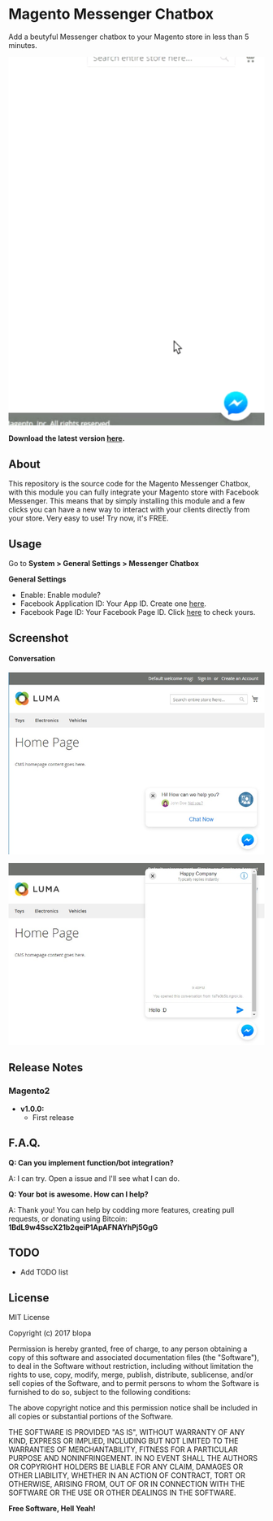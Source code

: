 # Magento Messenger Chatbox

Add a beutyful Messenger chatbox to your Magento store in less than 5 minutes.

<img src="/screenshots/chatbox.gif?raw=true" width="550px">

**Download the latest version [here](https://github.com/blopa/Magento-Messenger-Chat/releases/latest).**

## About
This repository is the source code for the Magento Messenger Chatbox, with this module you can fully integrate your Magento store with Facebook Messenger. This means that by simply installing this module and a few clicks you can have a new way to interact with your clients directly from your store.
Very easy to use! Try now, it's FREE.

## Usage
Go to **System > General Settings  > Messenger Chatbox**

**General Settings**

- Enable: Enable module?
- Facebook Application ID: Your App ID. Create one <a href="https://developers.facebook.com/docs/apps/register">here</a>.
- Facebook Page ID: Your Facebook Page ID. Click <a href="https://www.facebook.com/help/community/question/?id=378910098941520">here</a> to check yours.

## Screenshot
#### Conversation

![ScreenShot](https://raw.githubusercontent.com/blopa/Magento-Messenger-Chat/master/screenshots/screenshot_1.jpg)

![ScreenShot](https://raw.githubusercontent.com/blopa/Magento-Messenger-Chat/master/screenshots/screenshot_2.jpg)

## Release Notes
### Magento2
- **v1.0.0:**
    - First release

## F.A.Q.
**Q: Can you implement <???> function/bot integration?**

A: I can try. Open a issue and I'll see what I can do.

**Q: Your bot is awesome. How can I help?**

A: Thank you! You can help by codding more features, creating pull requests, or donating using Bitcoin: **1BdL9w4SscX21b2qeiP1ApAFNAYhPj5GgG**

## TODO
- Add TODO list

## License
MIT License

Copyright (c) 2017 blopa

Permission is hereby granted, free of charge, to any person obtaining a copy of this software and associated documentation files (the "Software"), to deal in the Software without restriction, including without limitation the rights to use, copy, modify, merge, publish, distribute, sublicense, and/or sell copies of the Software, and to permit persons to whom the Software is furnished to do so, subject to the following conditions:

The above copyright notice and this permission notice shall be included in all copies or substantial portions of the Software.

THE SOFTWARE IS PROVIDED "AS IS", WITHOUT WARRANTY OF ANY KIND, EXPRESS OR IMPLIED, INCLUDING BUT NOT LIMITED TO THE WARRANTIES OF MERCHANTABILITY, FITNESS FOR A PARTICULAR PURPOSE AND NONINFRINGEMENT. IN NO EVENT SHALL THE AUTHORS OR COPYRIGHT HOLDERS BE LIABLE FOR ANY CLAIM, DAMAGES OR OTHER LIABILITY, WHETHER IN AN ACTION OF CONTRACT, TORT OR OTHERWISE, ARISING FROM, OUT OF OR IN CONNECTION WITH THE SOFTWARE OR THE USE OR OTHER DEALINGS IN THE SOFTWARE.

**Free Software, Hell Yeah!**